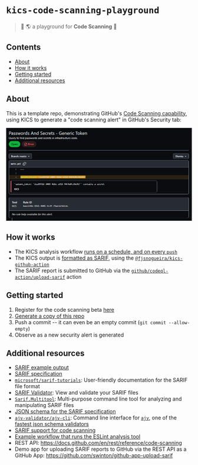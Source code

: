 # `kics-code-scanning-playground`
> :wave: :earth_americas: a playground for **Code Scanning** :roller_coaster:

## Contents
- [About](#about)
- [How it works](#how-it-works)
- [Getting started](#getting-started)
- [Additional resources](#additional-resources)

## About
This is a template repo, demonstrating GitHub's [Code Scanning capability](https://docs.github.com/en/github/finding-security-vulnerabilities-and-errors-in-your-code/about-code-scanning), using KICS to generate a "code scanning alert" in GitHub's Security tab:

![example](images/kics_gh_action.png)

## How it works
- The KICS analysis workflow [runs on a schedule, and on every `push`](https://github.com/fjsnogueira/kics_code-scanning-playground/blob/20366008d4376dd1899559fba0bf5fbbece109c3/.github/workflows/upload-sarif.yml#L3-L8)
- The KICS output is [formatted as SARIF](https://github.com/fjsnogueira/kics_code-scanning-playground/blob/20366008d4376dd1899559fba0bf5fbbece109c3/.github/workflows/upload-sarif.yml#L18-L20), using the [`@fjsnogueira/kics-github-action`](https://github.com/fjsnogueira/kics-github-action) 
- The SARIF report is submitted to GitHub via the [`github/codeql-action/upload-sarif`](https://github.com/github/codeql-action/tree/main/upload-sarif) action

## Getting started
1. Register for the code scanning beta [here](https://github.com/features/security/advanced-security/signup)
1. [Generate a copy of this repo](https://github.com/fjsnogueira/kics_code-scanning-playground/generate)
1. Push a commit -- it can even be an empty commit (`git commit --allow-empty`)
1. Observe as a new security alert is generated

## Additional resources
- [SARIF example output](example.sarif.json)
- [SARIF specification](https://docs.oasis-open.org/sarif/sarif/v2.1.0/sarif-v2.1.0.html)
- [`microsoft/sarif-tutorials`](https://github.com/microsoft/sarif-tutorials): User-friendly documentation for the SARIF file format
- [SARIF Validator](https://sarifweb.azurewebsites.net/Validation): View and validate your SARIF files
- [`Sarif.Multitool`](https://www.nuget.org/packages/Sarif.Multitool/): Multi-purpose command line tool for analyzing and manipulating SARIF files
- [JSON schema for the SARIF specification](https://docs.oasis-open.org/sarif/sarif/v2.1.0/cos02/schemas/sarif-schema-2.1.0.json)
- [`ajv-validator/ajv-cli`](https://github.com/ajv-validator/ajv-cli): Command line interface for [`ajv`](https://github.com/epoberezkin/ajv), one of the [fastest json schema validators](https://github.com/ebdrup/json-schema-benchmark)
- [SARIF support for code scanning](https://docs.github.com/en/github/finding-security-vulnerabilities-and-errors-in-your-code/sarif-support-for-code-scanning)
- [Example workflow that runs the ESLint analysis tool](https://docs.github.com/en/github/finding-security-vulnerabilities-and-errors-in-your-code/uploading-a-sarif-file-to-github#example-workflow-that-runs-the-eslint-analysis-tool)
- REST API: https://docs.github.com/en/rest/reference/code-scanning
- Demo app for uploading SARIF reports to GitHub via the REST API as a GitHub App: https://github.com/swinton/github-app-upload-sarif
